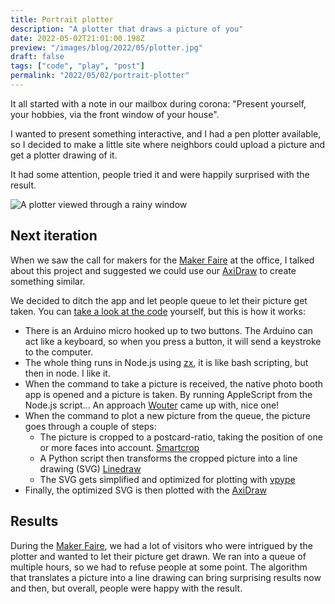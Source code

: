 ```yaml
---
title: Portrait plotter
description: "A plotter that draws a picture of you"
date: 2022-05-02T21:01:00.198Z
preview: "/images/blog/2022/05/plotter.jpg"
draft: false
tags: ["code", "play", "post"]
permalink: "2022/05/02/portrait-plotter"
---
```


It all started with a note in our mailbox during corona: "Present yourself, your hobbies, via the front window of your house".

I wanted to present something interactive, and I had a pen plotter available, so I decided to make a little site where neighbors could upload a picture and get a plotter drawing of it.

It had some attention, people tried it and were happily surprised with the result.

![A plotter viewed through a rainy window](/images/blog/2022/05/firstportraitplotter.jpg)

## Next iteration

When we saw the call for makers for the [Maker Faire](https://www.makerfairegent.be/) at the office, I talked about this project and suggested we could use our [AxiDraw](https://axidraw.com/) to create something similar.

We decided to ditch the app and let people queue to let their picture get taken. You can [take a look at the code](https://github.com/devinekask/postcard-portrait-plotter) yourself, but this is how it works:

- There is an Arduino micro hooked up to two buttons. The Arduino can act like a keyboard, so when you press a button, it will send a keystroke to the computer.
- The whole thing runs in Node.js using [zx](https://github.com/google/zx), it is like bash scripting, but then in node. I like it.
- When the command to take a picture is received, the native photo booth app is opened and a picture is taken. By running AppleScript from the Node.js script... An approach [Wouter](aboutme.be) came up with, nice one!
- When the command to plot a new picture from the queue, the picture goes through a couple of steps:
  - The picture is cropped to a postcard-ratio, taking the position of one or more faces into account. [Smartcrop](https://github.com/jwagner/smartcrop-sharp)
  - A Python script then transforms the cropped picture into a line drawing (SVG) [Linedraw](https://github.com/LingDong-/linedraw)
  - The SVG gets simplified and optimized for plotting with [vpype](https://vpype.readthedocs.io/en/latest/)
- Finally, the optimized SVG is then plotted with the [AxiDraw](https://axidraw.com/)

## Results

During the [Maker Faire](https://www.makerfairegent.be/), we had a lot of visitors who were intrigued by the plotter and wanted to let their picture get drawn. We ran into a queue of multiple hours, so we had to refuse people at some point. The algorithm that translates a picture into a line drawing can bring surprising results now and then, but overall, people were happy with the result.
